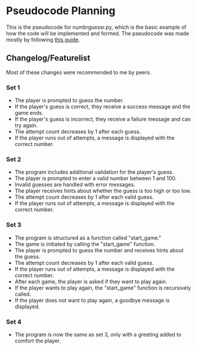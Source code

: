 # Pseudocode Planning

This is the pseudocode for numbrguessr.py, which is the basic example of how the code will be implemented and formed. The pseudocode was made mostly by following [this guide](https://www.geeksforgeeks.org/how-to-write-a-pseudo-code/).

## Changelog/Featurelist
Most of these changes were recommended to me by peers.
### Set 1
- The player is prompted to guess the number.
- If the player's guess is correct, they receive a success message and the game ends.
- If the player's guess is incorrect, they receive a failure message and can try again.
- The attempt count decreases by 1 after each guess.
- If the player runs out of attempts, a message is displayed with the correct number.

### Set 2
- The program includes additional validation for the player's guess.
- The player is prompted to enter a valid number between 1 and 100.
- Invalid guesses are handled with error messages.
- The player receives hints about whether the guess is too high or too low.
- The attempt count decreases by 1 after each valid guess.
- If the player runs out of attempts, a message is displayed with the correct number.

### Set 3
- The program is structured as a function called "start_game."
- The game is initiated by calling the "start_game" function.
- The player is prompted to guess the number and receives hints about the guess.
- The attempt count decreases by 1 after each valid guess.
- If the player runs out of attempts, a message is displayed with the correct number.
- After each game, the player is asked if they want to play again.
- If the player wants to play again, the "start_game" function is recursively called.
- If the player does not want to play again, a goodbye message is displayed.

### Set 4
- The program is now the same as set 3, only with a greeting added to comfort the player.